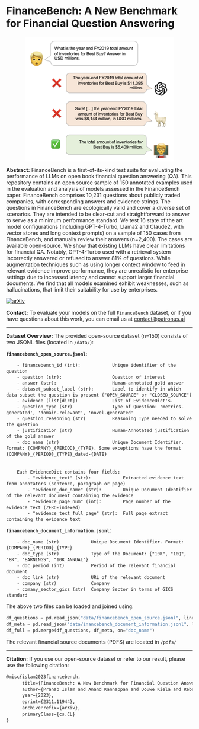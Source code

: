 # FinanceBench: A New Benchmark for Financial Question Answering

<p align="center">
    <img src="fig1.png" alt="drawing" style="width: 400px; display: block; margin: 0 auto; text-align:center;"/>
</p>

**Abstract:** 
FinanceBench is a first-of-its-kind test suite for evaluating the performance of LLMs on open book financial question answering (QA). This repository contains an open source sample of 150 annotated examples used in the evaluation and analysis of models assessed in the FinanceBench paper. FinanceBench comprises 10,231 questions about publicly traded companies, with corresponding answers and evidence strings. The questions in FinanceBench are ecologically valid and cover a diverse set of scenarios. They are intended to be clear-cut and straightforward to answer to serve as a minimum performance standard. We test 16 state of the art model configurations (including GPT-4-Turbo, Llama2 and Claude2, with vector stores and long context prompts) on a sample of 150 cases from FinanceBench, and manually review their answers (n=2,400). The cases are available open-source. We show that existing LLMs have clear limitations for financial QA. Notably, GPT-4-Turbo used with a retrieval system incorrectly answered or refused to answer 81\% of questions. While augmentation techniques such as using longer context window to feed in relevant evidence improve performance, they are unrealistic for enterprise settings due to increased latency and cannot support larger financial documents. We find that all models examined exhibit weaknesses, such as hallucinations, that limit their suitability for use by enterprises.

[![arXiv](https://img.shields.io/badge/arXiv-2311.11944-<COLOR>.svg)](https://arxiv.org/abs/2311.11944)

**Contact:**
To evaluate your models on the full `FinanceBench` dataset, or if you have questions about this work, you can email us at contact@patronus.ai

---

**Dataset Overview:**
The provided open-source dataset (n=150) consists of two JSONL files (located in `/data/`):


**`financebench_open_source.jsonl`**:
```text
    - financebench_id (int):            Unique identifier of the question
    - question (str):                   Question of interest
    - answer (str):                     Human-annotated gold answer
    - dataset_subset_label (str):       Label to identify in which data subset the question is present ("OPEN_SOURCE" or "CLOSED_SOURCE")
    - evidence (list[dict])             List of EvidenceDict's. 
    - question_type (str)               Type of Question: 'metrics-generated', 'domain-relevant', 'novel-generated' 
    - question_reasoning (str)          Reasoning Type needed to solve the question
    - justification (str)               Human-Annotated justification of the gold answer
    - doc_name (str)                    Unique Document Identifier. Format: {COMPANY}_{PERIOD}_{TYPE}. Some exceptions have the format {COMPANY}_{PERIOD}_{TYPE}_dated-{DATE}


    Each EvidenceDict contains four fields: 
        - "evidence_text" (str):            Extracted evidence text from annotators (sentence, paragraph or page) 
        - "evidence_doc_name" (str):        Unique Document Identifier of the relevant document containing the evidence
        - "evidence_page_num" (int):        Page number of the evidence text (ZERO-indexed)
        - "evidence_text_full_page" (str):  Full page extract containing the evidence text
 ```

**`financebench_document_information.jsonl`**:
```text
    - doc_name (str)            Unique Document Identifier. Format: {COMPANY}_{PERIOD}_{TYPE}
    - doc_type (str)            Type of the Document: {"10K", "10Q", "8K", "EARNINGS", "10K_ANNUAL"}
    - doc_period (int)          Period of the relevant financial document
    - doc_link (str)            URL of the relevant document
    - company (str)             Company 
    - comany_sector_gics (str)  Company Sector in terms of GICS standard
```

The above two files can be loaded and joined using:
```python
df_questions = pd.read_json("data/financebench_open_source.jsonl", lines=True)
df_meta = pd.read_json("data/inancebench_document_information.jsonl", lines=True)
df_full = pd.merge(df_questions, df_meta, on="doc_name")
```

The relevant financial source documents (PDFS) are located in `/pdfs/`

---

**Citation:** If you use our open-source dataset or refer to our result, please use the following citation:
```latex
@misc{islam2023financebench,
      title={FinanceBench: A New Benchmark for Financial Question Answering}, 
      author={Pranab Islam and Anand Kannappan and Douwe Kiela and Rebecca Qian and Nino Scherrer and Bertie Vidgen},
      year={2023},
      eprint={2311.11944},
      archivePrefix={arXiv},
      primaryClass={cs.CL}
}
```
